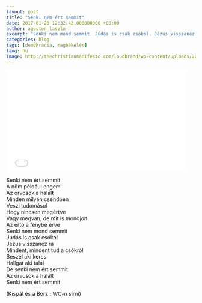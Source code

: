 ```yaml
---
layout: post
title: "Senki nem ért semmit"
date: 2017-01-28 12:32:42.000000000 +00:00
author: agoston_laszlo
excerpt: "Senki nem mond semmit, Júdás is csak csókol. Jézus visszanéz rá - mindent, mindent tud a csókról"
categories: blog
tags: [demokrácia, megbékélés]
lang: hu
image: http://thechristianmanifesto.com/loudbrand/wp-content/uploads/2015/07/jesus_facepalm.jpg
---
```


<iframe frameborder="0" width="480" height="270" src="//www.dailymotion.com/embed/video/x2q9h7m" allowfullscreen></iframe>

Senki nem ért semmit <br />
A nőm például engem <br />
Az orvosok a halált <br />
Minden milyen csendben <br />
Veszi tudomásul <br />
Hogy nincsen megértve <br />
Vagy megvan, de mit is mondjon <br />
Az értő a fénybe érve <br />
Senki nem mond semmit <br />
Júdás is csak csókol <br />
Jézus visszanéz rá <br /> 
Mindent, mindent tud a csókról <br />
Beszél aki keres <br />
Hallgat aki talál <br />
De senki nem ért semmit <br />
Az orvosok a halált <br />
Senki nem ért semmit <br />

(Kispál és a Borz : WC-n sírni)
